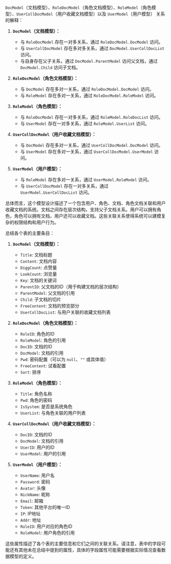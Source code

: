  `DocModel`（文档模型）、`RoleDocModel`（角色文档模型）、`RoleModel`（角色模型）、`UserCollDocModel`（用户收藏文档模型）以及 `UserModel`（用户模型）
 关系的解释：

1. **`DocModel`（文档模型）：**
   - 与 `RoleDocModel` 存在一对多关系，通过 `RoleDocModel.DocModel` 访问。
   - 与 `UserCollDocModel` 存在多对多关系，通过 `DocModel.UserCollDocList` 访问。
   - 与自身存在父子关系，通过 `DocModel.ParentModel` 访问父文档，通过 `DocModel.Child` 访问子文档。

2. **`RoleDocModel`（角色文档模型）：**
   - 与 `DocModel` 存在多对一关系，通过 `RoleDocModel.DocModel` 访问。
   - 与 `RoleModel` 存在多对一关系，通过 `RoleDocModel.RoleModel` 访问。

3. **`RoleModel`（角色模型）：**
   - 与 `RoleDocModel` 存在一对多关系，通过 `RoleModel.RoleDocList` 访问。
   - 与 `UserModel` 存在一对多关系，通过 `RoleModel.UserList` 访问。

4. **`UserCollDocModel`（用户收藏文档模型）：**
   - 与 `DocModel` 存在多对一关系，通过 `UserCollDocModel.DocModel` 访问。
   - 与 `UserModel` 存在多对一关系，通过 `UserCollDocModel.UserModel` 访问。

5. **`UserModel`（用户模型）：**
   - 与 `RoleModel` 存在多对一关系，通过 `UserModel.RoleModel` 访问。
   - 与 `UserCollDocModel` 存在一对多关系，通过 `UserModel.UserCollDocList` 访问。

总体而言，这个模型设计描述了一个包含用户、角色、文档、角色文档关联和用户收藏文档的系统。文档之间存在层次结构，支持父子文档关系。用户可以拥有角色，角色可以拥有文档，用户还可以收藏文档。这些关联关系使得系统可以建模复杂的权限结构和用户行为。

总结各个表的主要条目：

1. **`DocModel`（文档模型）：**
   - `Title`: 文档标题
   - `Content`: 文档内容
   - `DiggCount`: 点赞量
   - `LookCount`: 浏览量
   - `Key`: 文档的关键词
   - `ParentID`: 父文档的ID（用于构建文档的层次结构）
   - `ParentModel`: 父文档的引用
   - `Child`: 子文档的切片
   - `FreeContent`: 文档的预览部分
   - `UserCollDocList`: 与用户关联的收藏文档列表

2. **`RoleDocModel`（角色文档模型）：**
   - `RoleID`: 角色的ID
   - `RoleModel`: 角色的引用
   - `DocID`: 文档的ID
   - `DocModel`: 文档的引用
   - `Pwd`: 密码配置（可以为 `null`、`""` 或具体值）
   - `FreeContent`: 试看配置
   - `Sort`: 排序

3. **`RoleModel`（角色模型）：**
   - `Title`: 角色名称
   - `Pwd`: 角色的密码
   - `IsSystem`: 是否是系统角色
   - `UserList`: 与角色关联的用户列表

4. **`UserCollDocModel`（用户收藏文档模型）：**
   - `DocID`: 文档的ID
   - `DocModel`: 文档的引用
   - `UserID`: 用户的ID
   - `UserModel`: 用户的引用

5. **`UserModel`（用户模型）：**
   - `UserName`: 用户名
   - `Password`: 密码
   - `Avatar`: 头像
   - `NickName`: 昵称
   - `Email`: 邮箱
   - `Token`: 其他平台的唯一ID
   - `IP`: IP地址
   - `Addr`: 地址
   - `RoleID`: 用户对应的角色ID
   - `RoleModel`: 用户角色的引用

这些属性描述了各个表的主要信息和它们之间的关联关系。请注意，表中的字段可能还有其他未在总结中提到的属性，具体的字段属性可能需要根据实际情况查看数据模型的定义。
